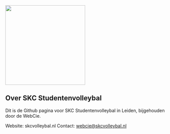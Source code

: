 <img src="https://user-images.githubusercontent.com/15709987/217531028-25c54d03-2cec-41ed-852d-905d3420ca7b.png" width="250">

## Over SKC Studentenvolleybal

Dit is de Github pagina voor SKC Studentenvolleybal in Leiden, bijgehouden door de WebCie. 

Website: skcvolleybal.nl
Contact: webcie@skcvolleybal.nl

